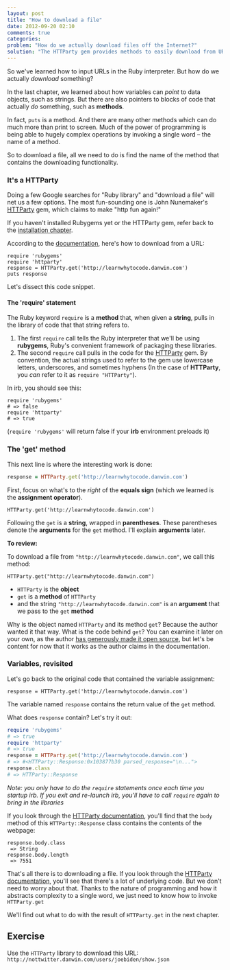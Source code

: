 ```yaml
---
layout: post
title: "How to download a file"
date: 2012-09-20 02:10
comments: true
categories: 
problem: "How do we actually download files off the Internet?"
solution: "The HTTParty gem provides methods to easily download from URLs."
---
```


So we've learned how to input URLs in the Ruby interpreter. But how do we actually *download* something?

In the last chapter, we learned about how variables can *point* to data objects, such as strings. But there are also pointers to blocks of code that actually *do* something, such as **methods**.

In fact, `puts` is a method. And there are many other methods which can do much more than print to screen. Much of the power of programming is being able to hugely complex operations by invoking a single word &ndash; the name of a method.

So to download a file, all we need to do is find the name of the method that contains the downloading functionality.

### It's a HTTParty

Doing a few Google searches for "Ruby library" and "download a file" will net us a few options. The most fun-sounding one is John Nunemaker's [HTTParty](https://github.com/jnunemaker/httparty) gem, which claims to make "http fun again!"

<div class="note">
If you haven't installed Rubygems yet or the HTTParty gem, refer back to the <a href="/lessons/installing-ruby">installation chapter</a>.	
</div>

According to the [documentation](https://github.com/jnunemaker/httparty#readme), here's how to download from a URL:

```
require 'rubygems'
require 'httparty'
response = HTTParty.get('http://learnwhytocode.danwin.com')
puts response

```


Let's dissect this code snippet.


#### The 'require' statement

The Ruby keyword `require` is a **method** that, when given a **string**, pulls in the library of code that that string refers to.

1. The first `require` call tells the Ruby interpreter that we'll be using **rubygems**, Ruby's convenient framework of packaging these libraries.
2. The second `require` call pulls in the code for the [HTTParty](https://github.com/jnunemaker/httparty) gem. By convention, the actual strings used to refer to the gem use lowercase letters, underscores, and sometimes hyphens (In the case of **HTTParty**, you *can* refer to it as `require "HTTParty"`).


In irb, you should see this:

```
require 'rubygems'
# => false 
require 'httparty'
# => true
```

(`require 'rubygems'` will return false if your **irb** environment preloads it)


### The 'get' method

This next line is where the interesting work is done:

``` ruby
response = HTTParty.get('http://learnwhytocode.danwin.com')
```

First, focus on what's to the *right* of the **equals sign** (which we learned is the **assignment operator**).

```
HTTParty.get('http://learnwhytocode.danwin.com')
```

Following the `get` is a **string**, wrapped in **parentheses**. These parentheses denote the **arguments** for the `get` method. I'll explain **arguments** later.


**To review:** 

To download a file from `"http://learnwhytocode.danwin.com"`, we call this method:

`HTTParty.get("http://learnwhytocode.danwin.com")`

* `HTTParty` is the **object**
* `get` is a **method** of `HTTParty`
* and the string `"http://learnwhytocode.danwin.com"` is an **argument** that we pass to the `get` **method**


Why is the object named `HTTParty` and its method `get`? Because the author wanted it that way. What is the code behind `get`? You can examine it later on your own, as the author [has generously made it open source](https://github.com/jnunemaker/httparty), but let's be content for now that it works as the author claims in the documentation.


### Variables, revisited

Let's go back to the original code that contained the variable assignment:

```
response = HTTParty.get('http://learnwhytocode.danwin.com')
```

The variable named `response` contains the return value of the `get` method. 

What does `response` contain? Let's try it out:


``` ruby
require 'rubygems'
# => true 
require 'httparty'
# => true 
response = HTTParty.get('http://learnwhytocode.danwin.com')
# => #<HTTParty::Response:0x103877b30 parsed_response="\n...">
response.class
# => HTTParty::Response 
```

*Note: you only have to do the `require` statements once each time you startup irb. If you exit and re-launch irb, you'll have to call `require` again to bring in the libraries*


If you look through the [HTTParty documentation](https://github.com/jnunemaker/httparty), you'll find that the `body` method of this `HTTParty::Response` class contains the contents of the webpage:

```
response.body.class
 => String 
response.body.length
 => 7551
```

That's all there is to downloading a file. If you look through the [HTTParty documentation](https://github.com/jnunemaker/httparty), you'll see that there's a lot of underlying code. But we don't need to worry about that. Thanks to the nature of programming and how it abstracts complexity to a single word, we just need to know how to invoke `HTTParty.get` 

We'll find out what to do with the result of `HTTParty.get` in the next chapter.


## Exercise
Use the `HTTParty` library to download this URL: `http://nottwitter.danwin.com/users/joebiden/show.json`







